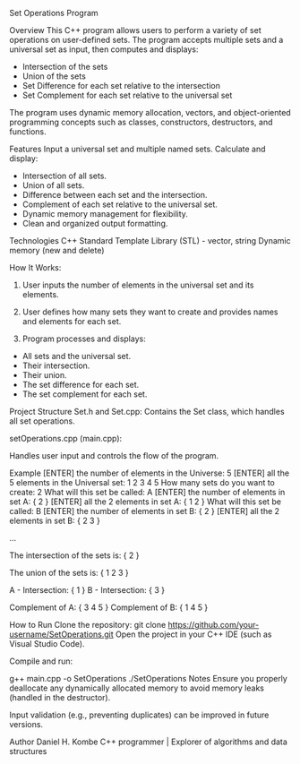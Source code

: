 Set Operations Program

Overview
This C++ program allows users to perform a variety of set operations on user-defined sets. The program accepts multiple sets and a universal set as input, then computes and displays:
-	Intersection of the sets
-	Union of the sets
-	Set Difference for each set relative to the intersection
-	Set Complement for each set relative to the universal set

The program uses dynamic memory allocation, vectors, and object-oriented programming concepts such as classes, constructors, destructors, and functions.

Features
Input a universal set and multiple named sets.
Calculate and display:
-	Intersection of all sets.
-	Union of all sets.
-	Difference between each set and the intersection.
-	Complement of each set relative to the universal set.
-	Dynamic memory management for flexibility.
-	Clean and organized output formatting.



Technologies
C++
Standard Template Library (STL) - vector, string
Dynamic memory (new and delete)

How It Works:
1.	User inputs the number of elements in the universal set and its elements.

2.	User defines how many sets they want to create and provides names and elements for each set.

3.	Program processes and displays:

-	All sets and the universal set.
-	Their intersection.
-	Their union.
-	The set difference for each set.
-	The set complement for each set.

Project Structure
Set.h and Set.cpp:
Contains the Set class, which handles all set operations.

setOperations.cpp (main.cpp):

Handles user input and controls the flow of the program.

Example
[ENTER] the number of elements in the Universe: 5
[ENTER] all the 5 elements in the Universal set:
1 2 3 4 5
How many sets do you want to create: 2
What will this set be called: A
[ENTER] the number of elements in set A:
{ 2 }
[ENTER] all the 2 elements in set A:
{ 1 2 }
What will this set be called: B
[ENTER] the number of elements in set B:
{ 2 }
[ENTER] all the 2 elements in set B:
{ 2 3 }

...

The intersection of the sets is:
{ 2 }

The union of the sets is:
{ 1 2 3 }

A - Intersection:
{ 1 }
B - Intersection:
{ 3 }

Complement of A:
{ 3 4 5 }
Complement of B:
{ 1 4 5 }

How to Run
Clone the repository:
git clone https://github.com/your-username/SetOperations.git
Open the project in your C++ IDE (such as Visual Studio Code).

Compile and run:

g++ main.cpp -o SetOperations
./SetOperations
Notes
Ensure you properly deallocate any dynamically allocated memory to avoid memory leaks (handled in the destructor).

Input validation (e.g., preventing duplicates) can be improved in future versions.

Author
Daniel H. Kombe
C++ programmer | Explorer of algorithms and data structures

